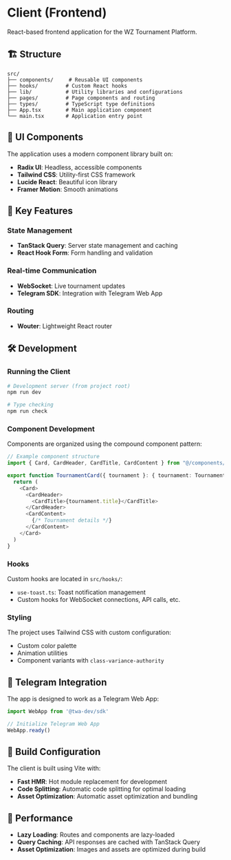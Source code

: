 # Client (Frontend)

React-based frontend application for the WZ Tournament Platform.

## 🏗️ Structure

```
src/
├── components/     # Reusable UI components
├── hooks/         # Custom React hooks
├── lib/           # Utility libraries and configurations
├── pages/         # Page components and routing
├── types/         # TypeScript type definitions
├── App.tsx        # Main application component
└── main.tsx       # Application entry point
```

## 🎨 UI Components

The application uses a modern component library built on:

- **Radix UI**: Headless, accessible components
- **Tailwind CSS**: Utility-first CSS framework
- **Lucide React**: Beautiful icon library
- **Framer Motion**: Smooth animations

## 🔗 Key Features

### State Management
- **TanStack Query**: Server state management and caching
- **React Hook Form**: Form handling and validation

### Real-time Communication
- **WebSocket**: Live tournament updates
- **Telegram SDK**: Integration with Telegram Web App

### Routing
- **Wouter**: Lightweight React router

## 🛠️ Development

### Running the Client

```bash
# Development server (from project root)
npm run dev

# Type checking
npm run check
```

### Component Development

Components are organized using the compound component pattern:

```typescript
// Example component structure
import { Card, CardHeader, CardTitle, CardContent } from "@/components/ui/card"

export function TournamentCard({ tournament }: { tournament: Tournament }) {
  return (
    <Card>
      <CardHeader>
        <CardTitle>{tournament.title}</CardTitle>
      </CardHeader>
      <CardContent>
        {/* Tournament details */}
      </CardContent>
    </Card>
  )
}
```

### Hooks

Custom hooks are located in `src/hooks/`:

- `use-toast.ts`: Toast notification management
- Custom hooks for WebSocket connections, API calls, etc.

### Styling

The project uses Tailwind CSS with custom configuration:

- Custom color palette
- Animation utilities
- Component variants with `class-variance-authority`

## 📱 Telegram Integration

The app is designed to work as a Telegram Web App:

```typescript
import WebApp from '@twa-dev/sdk'

// Initialize Telegram Web App
WebApp.ready()
```

## 🔧 Build Configuration

The client is built using Vite with:

- **Fast HMR**: Hot module replacement for development
- **Code Splitting**: Automatic code splitting for optimal loading
- **Asset Optimization**: Automatic asset optimization and bundling

## 🎯 Performance

- **Lazy Loading**: Routes and components are lazy-loaded
- **Query Caching**: API responses are cached with TanStack Query
- **Asset Optimization**: Images and assets are optimized during build
